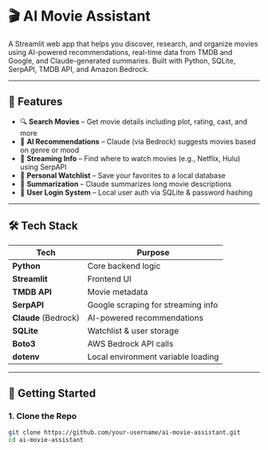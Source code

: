 # 🎬 AI Movie Assistant

A Streamlit web app that helps you discover, research, and organize movies using AI-powered recommendations, real-time data from TMDB and Google, and Claude-generated summaries. Built with Python, SQLite, SerpAPI, TMDB API, and Amazon Bedrock.

---

## 🚀 Features

- 🔍 **Search Movies** – Get movie details including plot, rating, cast, and more
- 🧠 **AI Recommendations** – Claude (via Bedrock) suggests movies based on genre or mood
- 📍 **Streaming Info** – Find where to watch movies (e.g., Netflix, Hulu) using SerpAPI
- 📝 **Personal Watchlist** – Save your favorites to a local database
- 🧠 **Summarization** – Claude summarizes long movie descriptions
- 🔐 **User Login System** – Local user auth via SQLite & password hashing

---

## 🛠️ Tech Stack

| Tech         | Purpose                          |
|--------------|----------------------------------|
| **Python**   | Core backend logic               |
| **Streamlit**| Frontend UI                      |
| **TMDB API** | Movie metadata                   |
| **SerpAPI**  | Google scraping for streaming info|
| **Claude** (Bedrock) | AI-powered recommendations |
| **SQLite**   | Watchlist & user storage         |
| **Boto3**    | AWS Bedrock API calls            |
| **dotenv**   | Local environment variable loading|

---

## 🚀 Getting Started

### 1. Clone the Repo

```bash
git clone https://github.com/your-username/ai-movie-assistant.git
cd ai-movie-assistant
